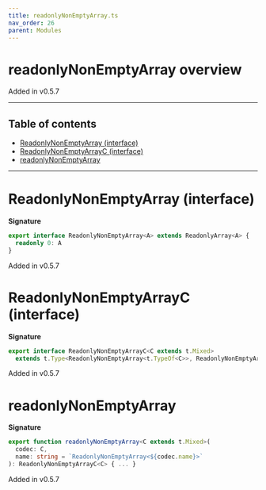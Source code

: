 ```yaml
---
title: readonlyNonEmptyArray.ts
nav_order: 26
parent: Modules
---
```


# readonlyNonEmptyArray overview

Added in v0.5.7

---

<h2 class="text-delta">Table of contents</h2>

- [ReadonlyNonEmptyArray (interface)](#readonlynonemptyarray-interface)
- [ReadonlyNonEmptyArrayC (interface)](#readonlynonemptyarrayc-interface)
- [readonlyNonEmptyArray](#readonlynonemptyarray)

---

# ReadonlyNonEmptyArray (interface)

**Signature**

```ts
export interface ReadonlyNonEmptyArray<A> extends ReadonlyArray<A> {
  readonly 0: A
}
```

Added in v0.5.7

# ReadonlyNonEmptyArrayC (interface)

**Signature**

```ts
export interface ReadonlyNonEmptyArrayC<C extends t.Mixed>
  extends t.Type<ReadonlyNonEmptyArray<t.TypeOf<C>>, ReadonlyNonEmptyArray<t.OutputOf<C>>, unknown> {}
```

Added in v0.5.7

# readonlyNonEmptyArray

**Signature**

```ts
export function readonlyNonEmptyArray<C extends t.Mixed>(
  codec: C,
  name: string = `ReadonlyNonEmptyArray<${codec.name}>`
): ReadonlyNonEmptyArrayC<C> { ... }
```

Added in v0.5.7
